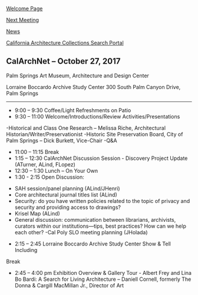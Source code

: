 [Welcome Page](https://aclind.github.io/CalArchNet)

[Next Meeting](https://aclind.github.io/CalArchNet/nextmeeting)

[News](https://aclind.github.io/CalArchNet/news)

[California Architecture Collections Search Portal](https://aclind.github.io/CalArchNet/portal)


## CalArchNet – October 27, 2017

Palm Springs Art Museum, Architecture and Design Center

Lorraine Boccardo Archive Study Center
300 South Palm Canyon Drive, Palm Springs

****************************************************************************************************
* 9:00 – 9:30 Coffee/Light Refreshments on Patio
* 9:30 – 11:00 Welcome/Introductions/Review Activities/Presentations

-Historical and Class One Research – Melissa Riche, Architectural Historian/Writer/Preservationist
-Historic Site Preservation Board, City of Palm Springs – Dick Burkett, Vice-Chair
-Q&A

* 11:00 – 11:15 Break
* 1:15 – 12:30 CalArchNet Discussion Session - Discovery Project Update (ATurner, ALind, FLopez)
* 12:30 – 1:30 Lunch – On Your Own
* 1:30 - 2:15 Open Discussion:
- SAH session/panel planning (ALind/JHenri)
- Core architectural journal titles list (ALind)
- Security: do you have written policies related to the topic of privacy and security and providing access to drawings?
- Krisel Map (ALind)
- General discussion: communication between librarians, archivists, curators within our
institutions—tips, best practices? How can we help each other?
-Cal Poly SLO meeting planning (JHolada)

* 2:15 – 2:45 Lorraine Boccardo Archive Study Center Show & Tell Including

Break

* 2:45 – 4:00 pm Exhibition Overview & Gallery Tour - Albert Frey and Lina Bo Bardi: A Search for Living Architecture – Daniell Cornell, formerly The Donna & Cargill MacMillan Jr., Director of Art

